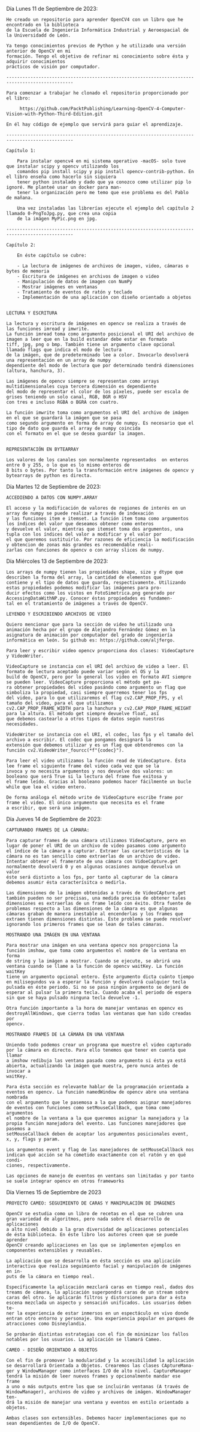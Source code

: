 Día Lunes 11 de Septiembre de 2023:

	He creado un repositorio para aprender OpenCV4 con un libro que he encontrado en la biblioteca
	de la Escuela de Ingeniería Informática Industrial y Aeroespacial de la Universidadd de León.

	Ya tengo conocimientos previos de Python y he utilizado una versión anterior de OpenCV en mi
	formación. Tengo el objetivo de refinar mi conocimiento sobre ésta y adquirir conocimientos
	prácticos de visión por computador.

	-----------------------------------------------------------------------------------------------

	Para comenzar a trabajar he clonado el repositorio proporcionado por el libro:

		 https://github.com/PacktPublishing/Learning-OpenCV-4-Computer-Vision-with-Python-Third-Edition.git

	En él hay código de ejemplo que servirá para guiar el aprendizaje.

	-----------------------------------------------------------------------------------------------

	Capítulo 1:

		Para instalar opencv4 en mi sistema operativo -macOS- solo tuve que instalar scipy y opencv utilizando los
	 	comandos pip install scipy y pip install opencv-contrib-python. En el libro enseña como hacerlo sin siquiera
		tener python instalado y dado que ya conozco como utilizar pip lo ignoré. Me planteé usar un docker para man-
		tener la organización pero me temo que ese problema es del Pablo de mañana.

		Una vez instaladas las librerías ejecute el ejemplo del capítulo 2 llamado 0-PngToJpg.py, que crea una copia
		de la imágen MyPic.png en jpg.

	-----------------------------------------------------------------------------------------------

	Capítulo 2:

		En éste capítulo se cubre:

		- La lectura de imágenes de archivos de imagen, video, cámaras o bytes de memoria
		- Escritura de imágenes en archivos de imagen o video
		- Manipulación de datos de imagen con NumPy
		- Mostrar imágenes en ventanas
		- Tratamiento de eventos de ratón y teclado
		- Implementación de una aplicación con diseño orientado a objetos


	LECTURA Y ESCRITURA		

	La lectura y escritura de imágenes en opencv se realiza a través de las funciones imread y imwrite. 
	La función imread toma como argumento posicional el URI del archivo de imagen a leer que en la build estandar debe estar en formato
	tiff, jpg, png o bmp. También tiene un argumento clave opcional llamado flags que indica el modo de lectura
	de la imágen, que de predeterminado lee a color. Invocarlo devolverá una representación en un array de numpy
 	dependiente del modo de lectura que por determinado tendrá dimensiones (altura, hanchura, 3).

	Las imágenes de opencv siempre se representan como arrays multidimensionales cuya tercera dimensión es dependiente
	del modo de representar el color de los píxeles, puede ser escala de grises teniendo un solo canal, RGB, BGR o HSV 
	con tres e incluso RGBA o BGRA con cuatro.

	La función imwrite toma como argumentos el URI del archivo de imágen en el que se guardará la imágen que se pasa
	como segundo argumento en forma de array de numpy. Es necesario que el tipo de dato que guarda el array de numpy coincida
	con el formato en el que se desea guardar la imagen.


	REPRESENTACIÓN EN BYTEARRAY

	Los valores de los canales son normalmente representados  on enteros entre 0 y 255, o lo que es lo mismo enteros de
	8 bits o bytes. Por tanto la transformación entre imágenes de opencv y bytearrays de python es directa.

Día Martes 12 de Septiembre de 2023:

	ACCEDIENDO A DATOS CON NUMPY.ARRAY

	El acceso y la modificación de valores de regiones de interés en un array de numpy se puede realizar a través de indexación
	y las funciones item e itemset. La función item toma como argumentos los índices del valor que deseamos obtener como enteros
	y devuelve el valor, mientras que itemset toma dos argumentos, una tupla con los índices del valor a modificar y el valor por
	el que queremos sustituirlo. Por razones de eficiencia la modificación y obtencion de zonas más grandes es recomendable reali-
	zarlas con funciones de opencv o con array slices de numpy.

Día Miércoles 13 de Septiembre de 2023:

	Los arrays de numpy tienen las propiedades shape, size y dtype que describen la forma del array, la cantidad de elementos que
	contiene y el tipo de datos que guarda, respectivamente. Utilizando estas propiedades podemos modificar las imágenes para pro-
	ducir efectos como los vistos en FotoSimetrica.png generado por AccessingDataWithNP.py. Conocer éstas propiedades es fundamen-
	tal en el tratamiento de imágenes a través de OpenCV.

	LEYENDO Y ESCRIBIENDO ARCHIVOS DE VIDEO

	Quiero mencionar que para la sección de video he utilizado una animación hecha por el grupo de Alejandro Fernández Gómez en la
	asignatura de animación por computador del grado de ingeniería informática en león. Su github es: https://github.com/aljfergo. 

	Para leer y escribir video opencv proporciona dos clases: VideoCapture y VideoWriter.

	VideoCapture se instancia con el URI del archivo de video a leer. El formato de lectura aceptado puede variar según el OS y la
	build de OpenCV, pero por lo general los video en formato AVI siempre se pueden leer. VideoCapture proporciona el método get pa-
	ra obtener propiedades del vídeo pasándo como argumento un flag que simboliza la propiedad, casi siempre querremos tener los fps
	del video, para lo que utilizaremos el flag cv2.CAP_PROP_FPS, y el tamaño del video, para el que utilizamos 
	cv2.CAP_PROP_FRAME_WIDTH para la hanchura y cv2.CAP_PROP_FRAME_HEIGHT para la altura. El método get siempre devuelve float, así
	que debemos castearlo a otros tipos de datos según nuestras necesidades.

	VideoWriter se instancia con el URI, el codec, los fps y el tamaño del archivo a escribir. El codec que pongamos designará la 
	extensión que debemos utilizar y es un flag que obtendremos con la función cv2.VideoWriter_fourcc(*f"{codec}").

	Para leer el video utilizamos la función read de VideoCapture. Ésta lee frame el siguiente frame del video cada vez que se la
	invoca y no necesita argumentos y nos devuelve dos valores: un booleano que será True si la lectura del frame fue exitosa y 
	el frame leído. Gracias al booleano podemos hacer fácilmente un bucle while que lea el video entero.
	
	De forma análoga el método write de VideoCapture escribe frame por frame el video. El único argumento que necesita es el frame
	a escribir, que será una imágen.

Día Jueves 14 de Septiembre de 2023:

	CAPTURANDO FRAMES DE LA CÁMARA:

	Para capturar frames de una cámara utilizamos VideoCapture, pero en lugar de poner el URI de un archivo de video pasamos como argumento
	el índice de la cámara a capturar. Extraer las características de la cámara no es tan sencillo como extraerlas de un archivo de video.
	Intentar obtener el framerate de una cámara con VidoeCapture.get normalmente devolverá 0 y en algunas ocasiones aunque devuelva un valor
	éste será distinto a los fps, por tanto al capturar de la cámara debemos asumir ésta caracterísitca o medirla. 

	Las dimensiones de la imágen obtenidas a través de VideoCApture.get también pueden no ser precisas, una medida precisa de obtener tales
	dimensiones es extraerlas de un frame leído con éxito. Otra fuente de problemas respecto a las dimensiones de la cámara es que algunas
	cámaras graban de manera inestable al encenderlas y los frames que extraen tienen dimensiones distintas. Éste problema se puede resolver
	ignorando los primeros frames que se lean de tales cámaras.

	MOSTRANDO UNA IMÁGEN EN UNA VENTANA

	Para mostrar una imágen en una ventana opencv nos proporciona la función imshow, que toma como argumentos el nombre de la ventana en forma
	de string y la imágen a mostrar. Cuando se ejecute, se abrirá una ventana cuando se llame a la función de opencv waitKey. La función waitKey
	tiene un argumento opcional entero. Éste argumento dicta cuánto tiempo en milisegundos va a esperar la función y devolverá cualquier tecla 
	pulsada en éste periodo. Si no se pasa ningún argumento se dejará de esperar al pulsar la primera tecla. Cuando acaba el periodo de espera 
	sin que se haya pulsado ninguna tecla devuelve -1.

	Otra función importante a la hora de manejar ventanas en opencv es destroyAllWindows, que cierra todas las ventanas que han sido creadas por 
	opencv.

	MOSTRANDO FRAMES DE LA CÁMARA EN UNA VENTANA

	Uniendo todo podemos crear un programa que muestre el video capturado por la cámara en directo. Para ello tenemos que tener en cuenta que llamar
	a imshow redibuja las ventana pasada como argumento si ésta ya está abierta, actualizando la imágen que muestra, pero nunca antes de invocar a 
	waitKey.

	Para ésta sección es relevante hablar de la programación orientada a eventos en opencv. La función namedWindow de opencv abre una ventana nombrada
	con el argumento que le pasemosa a la que podemos asignar manejadores de eventos con funciones como setMouseCallBack, que toma como argumentos
	el nombre de la ventana a la que queremos asignar la manejadora y la propia función manejadora del evento. Las funciones manejadores que pasemos a
	setMouseCallback deben de aceptar los argumentos posicionales event, x, y, flags y param.

	Los argumentos event y flag de las manejadores de setMouseCallback nos indican qué acción se ha cometido exactamente con el ratón y en qué condi-
	ciones, respectivamente.

	Las opciones de manejo de eventos en ventans son limitadas y por tanto se suele integrar opencv en otros frameworks

Día Viernes 15 de Septiembre de 2023

	PROYECTO CAMEO: SEGUIMIENTO DE CARAS Y MANIPULACIÓN DE IMÁGENES

	OpenCV se estudia como un libro de recetas en el que se cubren una gran variedad de algoritmos, pero nada sobre el desarrollo de aplicaciones
	a alto nivel debido a la gran diversidad de aplicaciones potenciales de ésta biblioteca. En éste libro los autores creen que se puede aprender
	OpenCV creando aplicaciones en las que se implementen ejemplos en componentes extensibles y reusables.

	La aplicación que se desarrolla en ésta sección es una aplicación interactiva que realiza seguimiento facial y manipulación de imágenes en in-
	puts de la cámara en tiempo real.

	Específicamente la aplicación mezclará caras en tiempo real, dados dos treams de cámara, la aplicación superpondrá caras de un stream sobre
	caras del otro. Se aplicarán filtros y distorsiones para dar a ésta escena mezclada un aspecto y sensación unificados. Los usuarios deben te-
	ner la experiencia de estar inmersos en un espectáculo en vivo donde entran otro entorno y personaje. Una experiencia popular en parques de
	atracciones como Disneylandia.

	Se probarán distintas estrategias con el fin de minimizar los fallos notables por los usuarios. La aplicación se llamará Cameo.

	CAMEO - DISEÑO ORIENTADO A OBJETOS

	Con el fin de promover la modularidad y la accesibilidad la aplicación se desarrollará Orientada a Objetos. Crearemos las clases CAptureMana-
	ger y WindowManager como interfaces I/O de alto nivel. CaptureManager tendrá la misión de leer nuevos frames y opcionalmente mandar ese frame
	a uno o más outputs entre los que se incluirán ventanas (A través de WindowManager), archivos de video y archivos de imágen. WindowManager ten-
	drá la misión de manejar una ventana y eventos en estilo orientado a objetos.
	
	Ambas clases son extensibles. Debemos hacer implementaciones que no sean dependientes de I/O de OpenCV.

